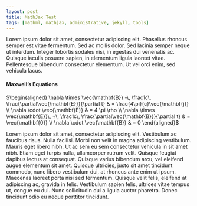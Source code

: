 ```yaml
---
layout: post
title: MathJax Test
tags: [mathml, mathjax, administrative, jekyll, tools]
---
```


Lorem ipsum dolor sit amet, consectetur adipiscing elit. Phasellus rhoncus semper est vitae fermentum. Sed ac mollis dolor. Sed lacinia semper neque ut interdum. Integer lobortis sodales nisi, in egestas dui venenatis ac. Quisque iaculis posuere sapien, in elementum ligula laoreet vitae. Pellentesque bibendum consectetur elementum. Ut vel orci enim, sed vehicula lacus.

<h4>Maxwell&rsquo;s Equations</h4>

<p>$\begin{aligned}
\nabla \times \vec{\mathbf{B}} -\, \frac1c\, \frac{\partial\vec{\mathbf{E}}}{\partial t} & = \frac{4\pi}{c}\vec{\mathbf{j}} \\   
\nabla \cdot \vec{\mathbf{E}} & = 4 \pi \rho \\
\nabla \times \vec{\mathbf{E}}\, +\, \frac1c\, \frac{\partial\vec{\mathbf{B}}}{\partial t} & = \vec{\mathbf{0}} \\
\nabla \cdot \vec{\mathbf{B}} & = 0 \end{aligned}$</p>

Lorem ipsum dolor sit amet, consectetur adipiscing elit. Vestibulum ac faucibus risus. Nulla facilisi. Morbi non velit in magna adipiscing vestibulum. Mauris eget libero nibh. Ut ac sem eu sem consectetur vehicula in sit amet nibh. Etiam eget turpis nulla, ullamcorper rutrum velit. Quisque feugiat dapibus lectus at consequat. Quisque varius bibendum arcu, vel eleifend augue elementum sit amet. Quisque ultricies, justo sit amet tincidunt commodo, nunc libero vestibulum dui, at rhoncus ante enim ut ipsum. Maecenas laoreet porta nisi sed fermentum. Quisque velit felis, eleifend at adipiscing ac, gravida in felis. Vestibulum sapien felis, ultrices vitae tempus ut, congue eu dui. Nunc sollicitudin dui a ligula auctor pharetra. Donec tincidunt odio eu neque porttitor tincidunt.

